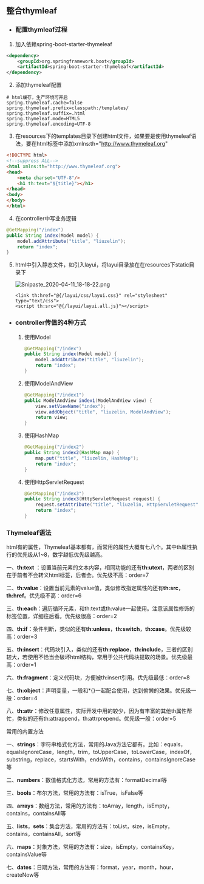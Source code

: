 ## 整合thymleaf

* ### 配置thymleaf过程

1. 加入依赖spring-boot-starter-thymeleaf

  ```xml
  <dependency>
      <groupId>org.springframework.boot</groupId>
      <artifactId>spring-boot-starter-thymeleaf</artifactId>
  </dependency>
  ```

2. 添加thymeleaf配置

  ```properties
  # html缓存，生产环境可开启
  spring.thymeleaf.cache=false
  spring.thymeleaf.prefix=classpath:/templates/
  spring.thymeleaf.suffix=.html
  spring.thymeleaf.mode=HTML5
  spring.thymeleaf.encoding=UTF-8
  ```

3. 在resources下的templates目录下创建html文件，如果要是使用thymeleaf语法，要在html标签中添加xmlns:th="http://www.thymeleaf.org"

  ```html
  <!DOCTYPE html>
  <!--suppress ALL-->
  <html xmlns:th="http://www.thymeleaf.org">
  <head>
      <meta charset="UTF-8"/>
      <h1 th:text="${title}"></h1>
  </head>
  <body>
  </body>
  </html>
  ```

4. 在controller中写业务逻辑

  ```java
  @GetMapping("/index")
  public String index(Model model) {
      model.addAttribute("title", "liuzelin");
      return "index";
  }
  ```

5. html中引入静态文件，如引入layui，将layui目录放在在resources下static目录下

   ![Snipaste_2020-04-11_18-18-22.png](https://user-gold-cdn.xitu.io/2020/4/11/17168bfb3608e7db?w=409&h=487&f=png&s=18699)

   ```
   <link th:href="@{/layui/css/layui.css}" rel="stylesheet" type="text/css">
   <script th:src="@{/layui/layui.all.js}"></script>
   ```
* ### controller传值的4种方式

  1. 使用Model

     ```java
     @GetMapping("/index")
     public String index(Model model) {
         model.addAttribute("title", "liuzelin");
         return "index";
     }
     ```

  2. 使用ModelAndView

     ```java
     @GetMapping("/index1")
     public ModelAndView index1(ModelAndView view) {
         view.setViewName("index");
         view.addObject("title", "liuzelin, ModelAndView");
         return view;
     }
     ```

  3. 使用HashMap

     ```java
     @GetMapping("/index2")
     public String index2(HashMap map) {
         map.put("title", "liuzelin, HashMap");
         return "index";
     }
     ```

  4. 使用HttpServletRequest

     ```java
     @GetMapping("/index3")
     public String index3(HttpServletRequest request) {
         request.setAttribute("title", "liuzelin, HttpServletRequest");
         return "index";
     }
     ```

### Thymeleaf语法

html有的属性，Thymeleaf基本都有，而常用的属性大概有七八个。其中th属性执行的优先级从1~8，数字越低优先级越高。

一、**th:text** ：设置当前元素的文本内容，相同功能的还有**th:utext**，两者的区别在于前者不会转义html标签，后者会。优先级不高：order=7

二、**th:value**：设置当前元素的value值，类似修改指定属性的还有**th:src**，**th:href**。优先级不高：order=6

三、**th:each**：遍历循环元素，和th:text或th:value一起使用。注意该属性修饰的标签位置，详细往后看。优先级很高：order=2

四、**th:if**：条件判断，类似的还有**th:unless**，**th:switch**，**th:case**。优先级较高：order=3

五、**th:insert**：代码块引入，类似的还有**th:replace**，**th:include**，三者的区别较大，若使用不恰当会破坏html结构，常用于公共代码块提取的场景。优先级最高：order=1

六、**th:fragment**：定义代码块，方便被th:insert引用。优先级最低：order=8

七、**th:object**：声明变量，一般和*{}一起配合使用，达到偷懒的效果。优先级一般：order=4

八、**th:attr**：修改任意属性，实际开发中用的较少，因为有丰富的其他th属性帮忙，类似的还有th:attrappend，th:attrprepend。优先级一般：order=5



常用的内置方法

一、**strings**：字符串格式化方法，常用的Java方法它都有。比如：equals，equalsIgnoreCase，length，trim，toUpperCase，toLowerCase，indexOf，substring，replace，startsWith，endsWith，contains，containsIgnoreCase等

二、**numbers**：数值格式化方法，常用的方法有：formatDecimal等

三、**bools**：布尔方法，常用的方法有：isTrue，isFalse等

四、**arrays**：数组方法，常用的方法有：toArray，length，isEmpty，contains，containsAll等

五、**lists**，**sets**：集合方法，常用的方法有：toList，size，isEmpty，contains，containsAll，sort等

六、**maps**：对象方法，常用的方法有：size，isEmpty，containsKey，containsValue等

七、**dates**：日期方法，常用的方法有：format，year，month，hour，createNow等
